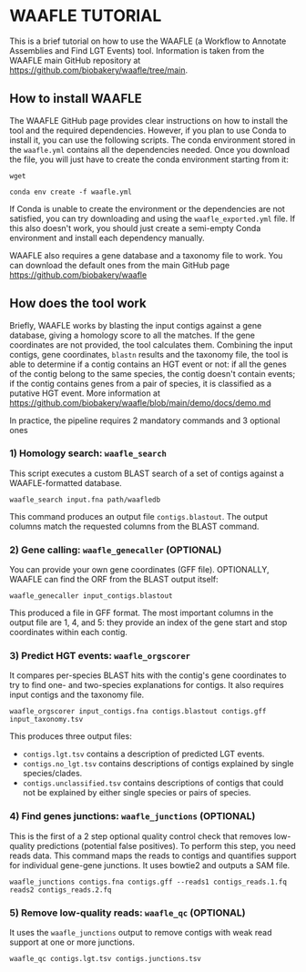 # WAAFLE TUTORIAL
This is a brief tutorial on how to use the WAAFLE (a Workflow to Annotate Assemblies and Find LGT Events) tool. Information is taken from the WAAFLE main GitHub repository at https://github.com/biobakery/waafle/tree/main. 

## How to install WAAFLE
The WAAFLE GitHub page provides clear instructions on how to install the tool and the required dependencies. However, if you plan to use Conda to install it, you can use the following scripts. 
The conda environment stored in the `waafle.yml` contains all the dependencies needed. Once you download the file, you will just have to create the conda environment starting from it:
```
wget

conda env create -f waafle.yml
```
If Conda is unable to create the environment or the dependencies are not satisfied, you can try downloading and using the `waafle_exported.yml` file. If this also doesn't work, you should just create a semi-empty Conda environment and install each dependency manually.

WAAFLE also requires a gene database and a taxonomy file to work. You can download the default ones from the main GitHub page https://github.com/biobakery/waafle

## How does the tool work
Briefly, WAAFLE works by blasting the input contigs against a gene database, giving a homology score to all the matches. If the gene coordinates are not provided, the tool calculates them. Combining the input contigs, gene coordinates, `blastn` results and the taxonomy file, the tool is able to determine if a contig contains an HGT event or not: if all the genes of the contig belong to the same species, the contig doesn't contain events; if the contig contains genes from a pair of species, it is classified as a putative HGT event. More information at https://github.com/biobakery/waafle/blob/main/demo/docs/demo.md

In practice, the pipeline requires 2 mandatory commands and 3 optional ones

### 1) Homology search: `waafle_search`
This script executes a custom BLAST search of a set of contigs against a WAAFLE-formatted database.

```
waafle_search input.fna path/waafledb
```

This command produces an output file `contigs.blastout`. The output columns match the requested columns from the BLAST command. 

### 2) Gene calling: `waafle_genecaller` (OPTIONAL)
You can provide your own gene coordinates (GFF file). OPTIONALLY, WAAFLE can find the ORF from the BLAST output itself:

```
waafle_genecaller input_contigs.blastout
```
This produced a file in GFF format. The most important columns in the output file are 1, 4, and 5: they provide an index of the gene start and stop coordinates within each contig.

### 3) Predict HGT events: `waafle_orgscorer`
It compares per-species BLAST hits with the contig's gene coordinates to try to find one- and two-species explanations for contigs. It also requires input contigs and the taxonomy file. 

```
waafle_orgscorer input_contigs.fna contigs.blastout contigs.gff input_taxonomy.tsv
```
This produces three output files:

- `contigs.lgt.tsv` contains a description of predicted LGT events.
- `contigs.no_lgt.tsv` contains descriptions of contigs explained by single species/clades.
- `contigs.unclassified.tsv` contains descriptions of contigs that could not be explained by either single species or pairs of species.

### 4) Find genes junctions: `waafle_junctions` (OPTIONAL)
This is the first of a 2 step optional quality control check that removes low-quality predictions (potential false positives). To perform this step, you need reads data. This command maps the reads to contigs and quantifies support for individual gene-gene junctions. It uses bowtie2 and outputs a SAM file.
```
waafle_junctions contigs.fna contigs.gff --reads1 contigs_reads.1.fq reads2 contigs_reads.2.fq
```

### 5) Remove low-quality reads: `waafle_qc` (OPTIONAL)
It uses the `waafle_junctions` output to remove contigs with weak read support at one or more junctions.
```
waafle_qc contigs.lgt.tsv contigs.junctions.tsv
```
